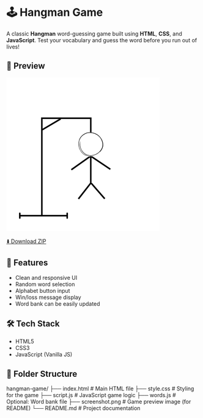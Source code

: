 # 🕹️ Hangman Game

A classic **Hangman** word-guessing game built using **HTML**, **CSS**, and **JavaScript**. Test your vocabulary and guess the word before you run out of lives!

## 📸 Preview

![Hangman Screenshot](hangman6.png)

[⬇️ Download ZIP](https://github.com/Somilgupta07/hangman-game/archive/refs/heads/main.zip)

## 🚀 Features

- Clean and responsive UI
- Random word selection
- Alphabet button input
- Win/loss message display
- Word bank can be easily updated

## 🛠️ Tech Stack

- HTML5
- CSS3
- JavaScript (Vanilla JS)

## 📂 Folder Structure

hangman-game/
├── index.html # Main HTML file
├── style.css # Styling for the game
├── script.js # JavaScript game logic
├── words.js # Optional: Word bank file
├── screenshot.png # Game preview image (for README)
└── README.md # Project documentation
